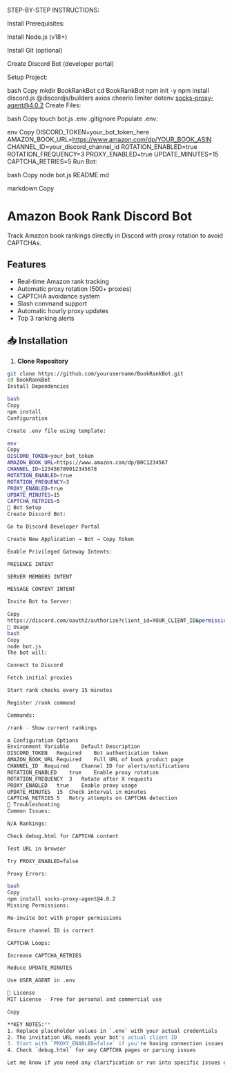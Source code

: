 STEP-BY-STEP INSTRUCTIONS:

Install Prerequisites:

Install Node.js (v18+)

Install Git (optional)

Create Discord Bot (developer portal)

Setup Project:

bash
Copy
mkdir BookRankBot
cd BookRankBot
npm init -y
npm install discord.js @discordjs/builders axios cheerio limiter dotenv socks-proxy-agent@4.0.2
Create Files:

bash
Copy
touch bot.js .env .gitignore
Populate .env:

env
Copy
DISCORD_TOKEN=your_bot_token_here
AMAZON_BOOK_URL=https://www.amazon.com/dp/YOUR_BOOK_ASIN
CHANNEL_ID=your_discord_channel_id
ROTATION_ENABLED=true
ROTATION_FREQUENCY=3
PROXY_ENABLED=true
UPDATE_MINUTES=15
CAPTCHA_RETRIES=5
Run Bot:

bash
Copy
node bot.js
README.md

markdown
Copy
# Amazon Book Rank Discord Bot

Track Amazon book rankings directly in Discord with proxy rotation to avoid CAPTCHAs.

## Features
- Real-time Amazon rank tracking
- Automatic proxy rotation (500+ proxies)
- CAPTCHA avoidance system
- Slash command support
- Automatic hourly proxy updates
- Top 3 ranking alerts

## 📥 Installation

1. **Clone Repository**
```bash
git clone https://github.com/yourusername/BookRankBot.git
cd BookRankBot
Install Dependencies

bash
Copy
npm install
Configuration

Create .env file using template:

env
Copy
DISCORD_TOKEN=your_bot_token
AMAZON_BOOK_URL=https://www.amazon.com/dp/B0C1234567
CHANNEL_ID=123456789012345678
ROTATION_ENABLED=true
ROTATION_FREQUENCY=3
PROXY_ENABLED=true
UPDATE_MINUTES=15
CAPTCHA_RETRIES=5
🤖 Bot Setup
Create Discord Bot:

Go to Discord Developer Portal

Create New Application → Bot → Copy Token

Enable Privileged Gateway Intents:

PRESENCE INTENT

SERVER MEMBERS INTENT

MESSAGE CONTENT INTENT

Invite Bot to Server:

Copy
https://discord.com/oauth2/authorize?client_id=YOUR_CLIENT_ID&permissions=2147559424&scope=bot%20applications.commands
🚀 Usage
bash
Copy
node bot.js
The bot will:

Connect to Discord

Fetch initial proxies

Start rank checks every 15 minutes

Register /rank command

Commands:

/rank - Show current rankings

⚙️ Configuration Options
Environment Variable	Default	Description
DISCORD_TOKEN	Required	Bot authentication token
AMAZON_BOOK_URL	Required	Full URL of book product page
CHANNEL_ID	Required	Channel ID for alerts/notifications
ROTATION_ENABLED	true	Enable proxy rotation
ROTATION_FREQUENCY	3	Rotate after X requests
PROXY_ENABLED	true	Enable proxy usage
UPDATE_MINUTES	15	Check interval in minutes
CAPTCHA_RETRIES	5	Retry attempts on CAPTCHA detection
🚨 Troubleshooting
Common Issues:

N/A Rankings:

Check debug.html for CAPTCHA content

Test URL in browser

Try PROXY_ENABLED=false

Proxy Errors:

bash
Copy
npm install socks-proxy-agent@4.0.2
Missing Permissions:

Re-invite bot with proper permissions

Ensure channel ID is correct

CAPTCHA Loops:

Increase CAPTCHA_RETRIES

Reduce UPDATE_MINUTES

Use USER_AGENT in .env

📄 License
MIT License - Free for personal and commercial use

Copy

**KEY NOTES:**
1. Replace placeholder values in `.env` with your actual credentials
2. The invitation URL needs your bot's actual client ID
3. Start with `PROXY_ENABLED=false` if you're having connection issues
4. Check `debug.html` for any CAPTCHA pages or parsing issues

Let me know if you need any clarification or run into specific issues during setup!